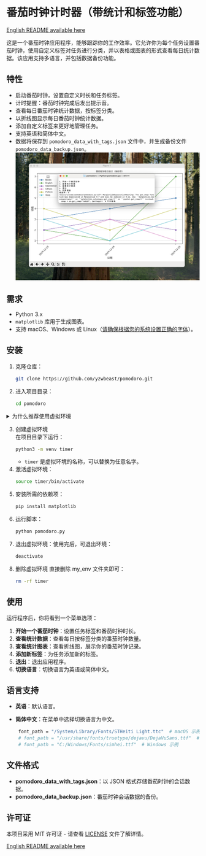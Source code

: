 # 番茄时钟计时器（带统计和标签功能）

[English README available here](README.md)

这是一个番茄时钟应用程序，能够跟踪你的工作效率。它允许你为每个任务设置番茄时钟，使用自定义标签对任务进行分类，并以表格或图表的形式查看每日统计数据。该应用支持多语言，并包括数据备份功能。

## 特性
- 启动番茄时钟，设置自定义时长和任务标签。
- 计时提醒：番茄时钟完成后发出提示音。
- 查看每日番茄时钟统计数据，按标签分类。
- 以折线图显示每日番茄时钟统计数据。
- 添加自定义标签来更好地管理任务。
- 支持英语和简体中文。
- 数据将保存到 `pomodoro_data_with_tags.json` 文件中，并生成备份文件 `pomodoro_data_backup.json`。
![折线图](./img/zh3.png)

## 需求
- Python 3.x
- `matplotlib` 库用于生成图表。
- 支持 macOS、Windows 或 Linux（[请确保根据您的系统设置正确的字体](#语言支持)）。

## 安装

1. 克隆仓库：
   ```bash
   git clone https://github.com/yzwbeast/pomodoro.git
   ```
2. 进入项目目录：
   ```bash
   cd pomodoro
   ```

<details>
<summary>为什么推荐使用虚拟环境</summary>

>当你遇到 “**externally-managed-environment**” 错误时，可能是操作系统 使用 APT 安装的 Python 版本对系统环境进行了严格管理，防止用户通过 pip 修改系统级的 Python 包。<br />
>要解决这个问题，**推荐方法**：<br />使用虚拟环境是最干净、安全的方法。它不会影响系统的 Python 环境，同时方便你自由管理依赖。
</details>

3. 创建虚拟环境<br />在项目目录下运行：
   ```bash
   python3 -m venv timer
   ```
   - `timer` 是虚拟环境的名称，可以替换为任意名字。
4. 激活虚拟环境：
   ```bash
   source timer/bin/activate
   ```
5. 安装所需的依赖项：
    ```bash
    pip install matplotlib
    ```
6. 运行脚本：
    ```bash
    python pomodoro.py
    ```
7. 退出虚拟环境：使用完后，可退出环境：
   ```bash
   deactivate 
   ```
8. 删除虚拟环境
直接删除 my_env 文件夹即可：
   ```bash
   rm -rf timer
   ```

## 使用

运行程序后，你将看到一个菜单选项：
1. **开始一个番茄时钟**：设置任务标签和番茄时钟时长。
2. **查看统计数据**：查看每日按标签分类的番茄时钟数量。
3. **查看统计图表**：查看折线图，展示你的番茄时钟记录。
4. **添加新标签**：为任务添加新的标签。
5. **退出**：退出应用程序。
6. **切换语言**：切换语言为英语或简体中文。

## 语言支持

- **英语**：默认语言。
- **简体中文**：在菜单中选择切换语言为中文。

   ```bash
    font_path = "/System/Library/Fonts/STHeiti Light.ttc"  # macOS 示例
    # font_path = "/usr/share/fonts/truetype/dejavu/DejaVuSans.ttf"  # Ubuntu 示例
    # font_path = "C:/Windows/Fonts/simhei.ttf"  # Windows 示例
   ```

## 文件格式

- **pomodoro_data_with_tags.json**：以 JSON 格式存储番茄时钟的会话数据。
- **pomodoro_data_backup.json**：番茄时钟会话数据的备份。

## 许可证

本项目采用 MIT 许可证 - 请查看 [LICENSE](LICENSE) 文件了解详情。

[English README available here](README.md)